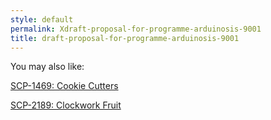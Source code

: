 ```yaml
---
style: default
permalink: Xdraft-proposal-for-programme-arduinosis-9001
title: draft-proposal-for-programme-arduinosis-9001
---
```

You may also like:

[SCP-1469: Cookie Cutters](http://scp-wiki.net/scp-1469)

[SCP-2189: Clockwork Fruit](http://scp-wiki.net/scp-2189)
